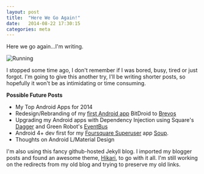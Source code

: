 ```yaml
---
layout: post
title:  "Here We Go Again!"
date:   2014-08-22 17:30:15
categories: meta
---
```


Here we go again...I'm writing.

![Running](https://dl.dropboxusercontent.com/u/1931029/batman_robin_running.gif)

I stopped some time ago, I don't remember if I was bored, busy, tired or just forgot. I'm going to give this another try, I'll be writing shorter posts, so hopefully it won't be as intimidating or time consuming.


**Possible Future Posts**

- My Top Android Apps for 2014
- Redesign/Rebranding of my [first Android app][bitdroid-announcement] BitDroid to [Brevos][brevos]
- Upgrading my Android apps with Dependency Injection using Square's [Dagger][dagger] and Green Robot's [EventBus][eventbus]
- Android 4+ dev first for my [Foursquare Superuser][foursquare-superuser] app [Soup][soup].
- Thoughts on Android L/Material Design

I'm also using this fancy github-hosted Jekyll blog. I imported my blogger posts and found an awesome theme, [Hikari][hikari], to go with it all. I'm still working on the redirects from my old blog and trying to preserve my old links.

[foursquare-superuser]: https://support.foursquare.com/hc/en-us/articles/201066260-Superusers-SUs-
[soup]: http://bit.ly/SoupApp
[bitdroid-announcement]: http://thunsaker.github.io/2010/05/19/my-first-android-app-bitdroid/
[brevos]: http://bit.ly/brevosapp
[dagger]: http://square.github.io/dagger
[eventbus]: https://github.com/greenrobot/EventBus
[hikari]: https://github.com/m3xm/hikari-for-Jekyll
